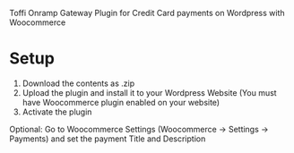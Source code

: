 Toffi Onramp Gateway Plugin for Credit Card payments on Wordpress with Woocommerce

# Setup
1. Download the contents as .zip
2. Upload the plugin and install it to your Wordpress Website (You must have Woocommerce plugin enabled on your website)
3. Activate the plugin
   
Optional: Go to Woocommerce Settings (Woocommerce -> Settings -> Payments) and set the payment Title and Description
